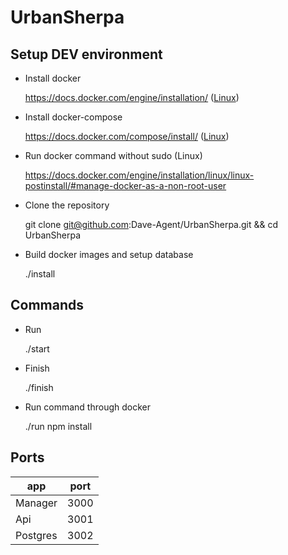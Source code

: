# UrbanSherpa

## Setup DEV environment

* Install docker

    https://docs.docker.com/engine/installation/ ([Linux](https://www.digitalocean.com/community/tutorials/how-to-install-and-use-docker-on-ubuntu-16-04))

* Install docker-compose

    https://docs.docker.com/compose/install/ ([Linux](https://www.digitalocean.com/community/tutorials/how-to-install-docker-compose-on-ubuntu-16-04))

* Run docker command without sudo (Linux)

    https://docs.docker.com/engine/installation/linux/linux-postinstall/#manage-docker-as-a-non-root-user

* Clone the repository

    git clone git@github.com:Dave-Agent/UrbanSherpa.git && cd UrbanSherpa

* Build docker images and setup database

    ./install

## Commands

* Run

    ./start

* Finish

    ./finish

* Run command through docker

    ./run npm install

## Ports

app      | port
---------|-----
Manager  | 3000
Api      | 3001
Postgres | 3002

